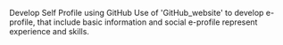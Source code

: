 Develop Self Profile using GitHub Use of 'GitHub_website' to develop e-profile, that include basic information and social e-profile represent experience and skills.
